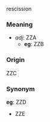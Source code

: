 rescission
### Meaning
+ _adj_: ZZA
    + __eg__: ZZB

### Origin

ZZC

### Synonym

__eg__: ZZD

+ ZZE


